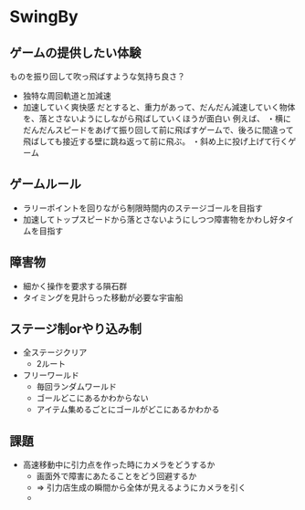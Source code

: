 # SwingBy

## ゲームの提供したい体験
ものを振り回して吹っ飛ばすような気持ち良さ？
- 独特な周回軌道と加減速
- 加速していく爽快感
だとすると、重力があって、だんだん減速していく物体を、落とさないようにしながら飛ばしていくほうが面白い
例えば、
・横にだんだんスピードをあげて振り回して前に飛ばすゲームで、後ろに間違って飛ばしても接近する壁に跳ね返って前に飛ぶ。
・斜め上に投げ上げて行くゲーム


## ゲームルール
- ラリーポイントを回りながら制限時間内のステージゴールを目指す
- 加速してトップスピードから落とさないようにしつつ障害物をかわし好タイムを目指す

## 障害物
- 細かく操作を要求する隕石群
- タイミングを見計らった移動が必要な宇宙船

## ステージ制orやり込み制
- 全ステージクリア
  - 2ルート
- フリーワールド
  - 毎回ランダムワールド
  - ゴールどこにあるかわからない
  - アイテム集めるごとにゴールがどこにあるかわかる

## 課題
- 高速移動中に引力点を作った時にカメラをどうするか
  - 画面外で障害にあたることをどう回避するか
  - => 引力店生成の瞬間から全体が見えるようにカメラを引く
  - 
  
  
